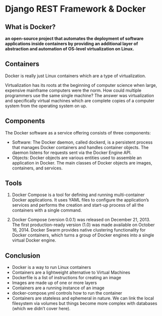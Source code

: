 # Django REST Framework & Docker

## What is Docker?

__an open-source project that automates the deployment of software applications inside containers by providing an additional layer of abstraction and automation of OS-level virtualization on Linux.__

## Containers

Docker is really just Linux containers which are a type of virtualization.

Virtualization has its roots at the beginning of computer science when large, expensive mainframe computers were the norm. How could multiple programmers use the same single machine? The answer was virtualization and specifically virtual machines which are complete copies of a computer system from the operating system on up.
## Components

The Docker software as a service offering consists of three components:

* Software: The Docker daemon, called dockerd, is a persistent process that manages Docker containers and handles container objects. The daemon listens for requests sent via the Docker Engine API.
* Objects: Docker objects are various entities used to assemble an application in Docker. The main classes of Docker objects are images, containers, and services. 



## Tools
1. Docker Compose is a tool for defining and running multi-container Docker applications. It uses YAML files to configure the application’s services and performs the creation and start-up process of all the containers with a single command.

2. Docker Compose (version 0.0.1) was released on December 21, 2013. The first production-ready version (1.0) was made available on October 16, 2014. Docker Swarm provides native clustering functionality for Docker containers, which turns a group of Docker engines into a single virtual Docker engine.

## Conclusion

* Docker is a way to run Linux containers
* Containers are a lightweight alternative to Virtual Machines
* Dockerfile is a list of instructions for creating an image
* Images are made up of one or more layers
* Containers are a running instance of an image
* docker-compose.yml controls how to run the container
* Containers are stateless and ephemeral in nature. We can link the local filesystem via volumes but things become more complex with databases (which we didn’t cover here).
